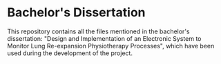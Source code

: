# Bachelor's Dissertation

This repository contains all the files mentioned in the bachelor's dissertation: "Design and Implementation of an Electronic System to Monitor Lung Re-expansion Physiotherapy Processes", which have been used during the development of the project. 
